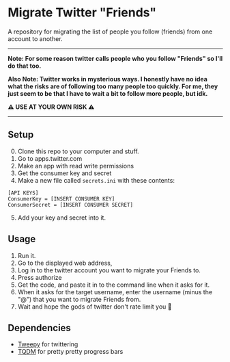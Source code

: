# Migrate Twitter "Friends"

A repository for migrating the list of people you follow (friends) from one account to another.

---

**Note: For some reason twitter calls people who you follow "Friends" so I'll do that too.**

**Also Note: Twitter works in mysterious ways. I honestly have no idea what the risks are of following too many people too quickly. For me, they just seem to be that I have to wait a bit to follow more people, but idk.**

**⚠ USE AT YOUR OWN RISK ⚠**

---

## Setup
0. Clone this repo to your computer and stuff.
1. Go to apps.twitter.com
2. Make an app with read write permissions
3. Get the consumer key and secret
4. Make a new file called `secrets.ini` with these contents: 
  ```
  [API KEYS]
  ConsumerKey = [INSERT CONSUMER KEY]
  ConsumerSecret = [INSERT CONSUMER SECRET]
  ```
5. Add your key and secret into it.

## Usage
1. Run it.
2. Go to the displayed web address, 
3. Log in to the twitter account you want to migrate your Friends to. 
4. Press authorize
5. Get the code, and paste it in to the command line when it asks for it.
6. When it asks for the target username, enter the username (minus the "@") that you want to migrate Friends from.
7. Wait and hope the gods of twitter don't rate limit you 🤞

## Dependencies 
* [Tweepy](https://github.com/tweepy/tweepy) for twittering
* [TQDM](https://github.com/tqdm/tqdm) for pretty pretty progress bars
